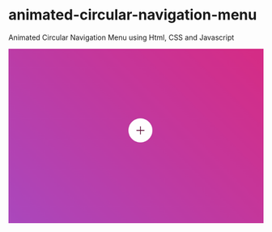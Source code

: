 # animated-circular-navigation-menu
Animated Circular Navigation Menu using Html, CSS and Javascript

<img src="./menu.gif" />